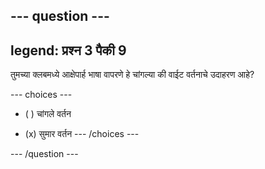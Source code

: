 --- question ---
---
legend: प्रश्न 3 पैकी 9
---

तुमच्या क्लबमध्ये आक्षेपार्ह भाषा वापरणे हे चांगल्या की वाईट वर्तनाचे उदाहरण आहे?

--- choices ---
- ( ) चांगले वर्तन

- (x) सुमार वर्तन --- /choices ---

--- /question ---
